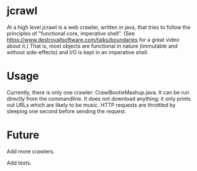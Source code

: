 jcrawl
======

At a high level jcrawl is a web crawler, written in java, that tries to follow the principles of "functional core, imperative shell".
(See https://www.destroyallsoftware.com/talks/boundaries for a great video about it.)
That is, most objects are functional in nature (immutable and without side-effects) and I/O is kept in an imperative shell.

Usage
=====

Currently, there is only one crawler: CrawlBootieMashup.java.
It can be run directly from the commandline.
It does not download anything; it only prints out URLs which are likely to be music.
HTTP requests are throttled by sleeping one second before sending the request.

Future
======

Add more crawlers.

Add tests.